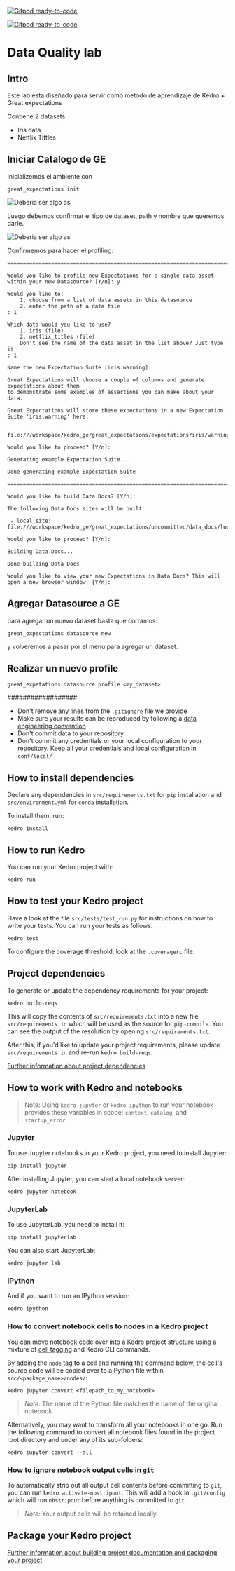 [![Gitpod ready-to-code](https://img.shields.io/badge/Gitpod-ready--to--code-blue?logo=gitpod)](https://gitpod.io/#https://github.com/SDK/kedro_ge)

[![Gitpod ready-to-code](https://img.shields.io/badge/Gitpod-ready--to--code-blue?logo=gitpod)](https://gitpod.io/#https://github.com/SDK/kedro_ge)

# Data Quality lab              

## Intro

Este lab esta diseñado para servir como metodo de aprendizaje de Kedro + Great expectations

Contiene 2 datasets
* Iris data
* Netflix Tittles


## Iniciar Catalogo de GE 

Inicializemos el ambiente con 

```
great_expectations init
```
![Deberia ser algo asi](./pngs/ge1.png)


Luego debemos confirmar el tipo de dataset, path y nombre que queremos darle.

![Deberia ser algo asi](./pngs/ge2.png)

Confirmemos para hacer el profiling:
```
================================================================================

Would you like to profile new Expectations for a single data asset within your new Datasource? [Y/n]: y

Would you like to:
    1. choose from a list of data assets in this datasource
    2. enter the path of a data file
: 1

Which data would you like to use?
    1. iris (file)
    2. netflix_titles (file)
    Don't see the name of the data asset in the list above? Just type it
: 1

Name the new Expectation Suite [iris.warning]: 

Great Expectations will choose a couple of columns and generate expectations about them
to demonstrate some examples of assertions you can make about your data.

Great Expectations will store these expectations in a new Expectation Suite 'iris.warning' here:

  file:///workspace/kedro_ge/great_expectations/expectations/iris/warning.json

Would you like to proceed? [Y/n]: 

Generating example Expectation Suite...

Done generating example Expectation Suite

================================================================================

Would you like to build Data Docs? [Y/n]: 

The following Data Docs sites will be built:

 - local_site: file:///workspace/kedro_ge/great_expectations/uncommitted/data_docs/local_site/index.html

Would you like to proceed? [Y/n]: 

Building Data Docs...

Done building Data Docs

Would you like to view your new Expectations in Data Docs? This will open a new browser window. [Y/n]: 
```

## Agregar Datasource a GE 

para agregar un nuevo dataset basta que corramos:
```
great_expectations datasource new
```
y volveremos a pasar por el menu para agregar un dataset.

## Realizar un nuevo profile
```
great_expetations datasource profile <my_dataset>
```


##################
* Don't remove any lines from the `.gitignore` file we provide
* Make sure your results can be reproduced by following a [data engineering convention](https://kedro.readthedocs.io/en/stable/11_faq/01_faq.html#what-is-data-engineering-convention)
* Don't commit data to your repository
* Don't commit any credentials or your local configuration to your repository. Keep all your credentials and local configuration in `conf/local/`

## How to install dependencies

Declare any dependencies in `src/requirements.txt` for `pip` installation and `src/environment.yml` for `conda` installation.

To install them, run:

```
kedro install
```

## How to run Kedro

You can run your Kedro project with:

```
kedro run
```

## How to test your Kedro project

Have a look at the file `src/tests/test_run.py` for instructions on how to write your tests. You can run your tests as follows:

```
kedro test
```

To configure the coverage threshold, look at the `.coveragerc` file.


## Project dependencies

To generate or update the dependency requirements for your project:

```
kedro build-reqs
```

This will copy the contents of `src/requirements.txt` into a new file `src/requirements.in` which will be used as the source for `pip-compile`. You can see the output of the resolution by opening `src/requirements.txt`.

After this, if you'd like to update your project requirements, please update `src/requirements.in` and re-run `kedro build-reqs`.

[Further information about project dependencies](https://kedro.readthedocs.io/en/stable/04_kedro_project_setup/01_dependencies.html#project-specific-dependencies)

## How to work with Kedro and notebooks

> Note: Using `kedro jupyter` or `kedro ipython` to run your notebook provides these variables in scope: `context`, `catalog`, and `startup_error`.

### Jupyter
To use Jupyter notebooks in your Kedro project, you need to install Jupyter:

```
pip install jupyter
```

After installing Jupyter, you can start a local notebook server:

```
kedro jupyter notebook
```

### JupyterLab
To use JupyterLab, you need to install it:

```
pip install jupyterlab
```

You can also start JupyterLab:

```
kedro jupyter lab
```

### IPython
And if you want to run an IPython session:

```
kedro ipython
```

### How to convert notebook cells to nodes in a Kedro project
You can move notebook code over into a Kedro project structure using a mixture of [cell tagging](https://jupyter-notebook.readthedocs.io/en/stable/changelog.html#cell-tags) and Kedro CLI commands.

By adding the `node` tag to a cell and running the command below, the cell's source code will be copied over to a Python file within `src/<package_name>/nodes/`:

```
kedro jupyter convert <filepath_to_my_notebook>
```
> *Note:* The name of the Python file matches the name of the original notebook.

Alternatively, you may want to transform all your notebooks in one go. Run the following command to convert all notebook files found in the project root directory and under any of its sub-folders:

```
kedro jupyter convert --all
```

### How to ignore notebook output cells in `git`
To automatically strip out all output cell contents before committing to `git`, you can run `kedro activate-nbstripout`. This will add a hook in `.git/config` which will run `nbstripout` before anything is committed to `git`.

> *Note:* Your output cells will be retained locally.

## Package your Kedro project

[Further information about building project documentation and packaging your project](https://kedro.readthedocs.io/en/stable/03_tutorial/05_package_a_project.html)